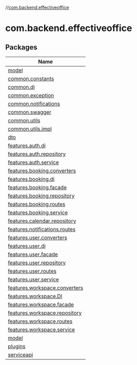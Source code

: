 //[com.backend.effectiveoffice](index.md)

# com.backend.effectiveoffice

## Packages

| Name |
|---|
| [model](com.backend.effectiveoffice/model/index.md) |
| [common.constants](com.backend.effectiveoffice/office.effective.common.constants/index.md) |
| [common.di](com.backend.effectiveoffice/office.effective.common.di/index.md) |
| [common.exception](com.backend.effectiveoffice/office.effective.common.exception/index.md) |
| [common.notifications](com.backend.effectiveoffice/office.effective.common.notifications/index.md) |
| [common.swagger](com.backend.effectiveoffice/office.effective.common.swagger/index.md) |
| [common.utils](com.backend.effectiveoffice/office.effective.common.utils/index.md) |
| [common.utils.impl](com.backend.effectiveoffice/office.effective.common.utils.impl/index.md) |
| [dto](com.backend.effectiveoffice/office.effective.dto/index.md) |
| [features.auth.di](com.backend.effectiveoffice/office.effective.features.auth.di/index.md) |
| [features.auth.repository](com.backend.effectiveoffice/office.effective.features.auth.repository/index.md) |
| [features.auth.service](com.backend.effectiveoffice/office.effective.features.auth.service/index.md) |
| [features.booking.converters](com.backend.effectiveoffice/office.effective.features.booking.converters/index.md) |
| [features.booking.di](com.backend.effectiveoffice/office.effective.features.booking.di/index.md) |
| [features.booking.facade](com.backend.effectiveoffice/office.effective.features.booking.facade/index.md) |
| [features.booking.repository](com.backend.effectiveoffice/office.effective.features.booking.repository/index.md) |
| [features.booking.routes](com.backend.effectiveoffice/office.effective.features.booking.routes/index.md) |
| [features.booking.service](com.backend.effectiveoffice/office.effective.features.booking.service/index.md) |
| [features.calendar.repository](com.backend.effectiveoffice/office.effective.features.calendar.repository/index.md) |
| [features.notifications.routes](com.backend.effectiveoffice/office.effective.features.notifications.routes/index.md) |
| [features.user.converters](com.backend.effectiveoffice/office.effective.features.user.converters/index.md) |
| [features.user.di](com.backend.effectiveoffice/office.effective.features.user.di/index.md) |
| [features.user.facade](com.backend.effectiveoffice/office.effective.features.user.facade/index.md) |
| [features.user.repository](com.backend.effectiveoffice/office.effective.features.user.repository/index.md) |
| [features.user.routes](com.backend.effectiveoffice/office.effective.features.user.routes/index.md) |
| [features.user.service](com.backend.effectiveoffice/office.effective.features.user.service/index.md) |
| [features.workspace.converters](com.backend.effectiveoffice/office.effective.features.workspace.converters/index.md) |
| [features.workspace.DI](com.backend.effectiveoffice/office.effective.features.workspace.DI/index.md) |
| [features.workspace.facade](com.backend.effectiveoffice/office.effective.features.workspace.facade/index.md) |
| [features.workspace.repository](com.backend.effectiveoffice/office.effective.features.workspace.repository/index.md) |
| [features.workspace.routes](com.backend.effectiveoffice/office.effective.features.workspace.routes/index.md) |
| [features.workspace.service](com.backend.effectiveoffice/office.effective.features.workspace.service/index.md) |
| [model](com.backend.effectiveoffice/office.effective.model/index.md) |
| [plugins](com.backend.effectiveoffice/office.effective.plugins/index.md) |
| [serviceapi](com.backend.effectiveoffice/office.effective.serviceapi/index.md) |

